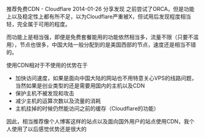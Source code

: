 推荐免费CDN - Cloudflare
2014-01-26
分享发现
之前尝试了ORCA，但是功能上以及稳定性上都有所不足，以为Cloudflare严重被X，但试用后发现程度相当轻，完全属于可用的程度。

而功能上是相当强，即便是免费套餐能用的功能依然相当多，流量不限（只要不滥用），节点也很多，中国大陆一般分配到的是美国西部的节点，速度还是相当不错的。

使用CDN相对于不使用的优势在于

- 加快访问速度，如果是面向中国大陆的网站也不用特意关心VPS的线路问题，当然如果是创业类型的还是需要用国内的主机以及CDN
- 保护主机不被发现和攻击
- 减少主机的运算次数以及流量的消耗
- 主机挂掉的时候仍然能访问之前的缓存（Cloudflare的功能）

因此，相当推荐像个人博客这样的站点以及面向国外用户的站点使用CDN，我个人使用了以后感觉优势还是很大的
